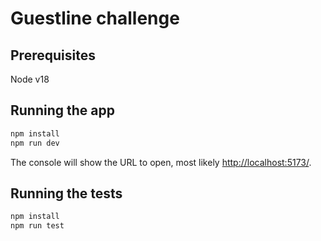 # Guestline challenge

## Prerequisites

Node v18

## Running the app

```bash
npm install
npm run dev
```

The console will show the URL to open, most likely [http://localhost:5173/](http://localhost:5173/).

## Running the tests

```bash
npm install
npm run test
```
